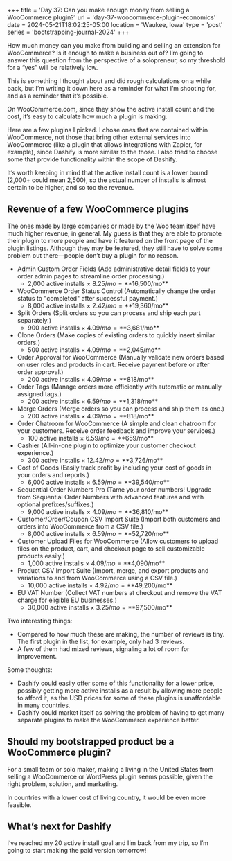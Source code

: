 +++
title = 'Day 37: Can you make enough money from selling a WooCommerce plugin?'
url = 'day-37-woocommerce-plugin-economics'
date = 2024-05-21T18:02:25-05:00
location = 'Waukee, Iowa'
type = 'post'
series = 'bootstrapping-journal-2024'
+++

How much money can you make from building and selling an extension for WooCommerce? Is it enough to make a business out of? I’m going to answer this question from the perspective of a solopreneur, so my threshold for a “yes” will be relatively low.

This is something I thought about and did rough calculations on a while back, but I’m writing it down here as a reminder for what I’m shooting for, and as a reminder that it’s possible.

On WooCommerce.com, since they show the active install count and the cost, it’s easy to calculate how much a plugin is making.

Here are a few plugins I picked. I chose ones that are contained within WooCommerce, not those that bring other external services into WooCommerce (like a plugin that allows integrations with Zapier, for example), since Dashify is more similar to the those. I also tried to choose some that provide functionality within the scope of Dashify.

It’s worth keeping in mind that the active install count is a lower bound (2,000+ could mean 2,500), so the actual number of installs is almost certain to be higher, and so too the revenue.

## Revenue of a few WooCommerce plugins

The ones made by large companies or made by the Woo team itself have much higher revenue, in general. My guess is that they are able to promote their plugin to more people and have it featured on the front page of the plugin listings. Although they may be featured, they still have to solve some problem out there—people don’t buy a plugin for no reason.

- Admin Custom Order Fields (Add administrative detail fields to your order admin pages to streamline order processing.)
  -  2,000 active installs × $8.25/mo = **$16,500/mo**
- WooCommerce Order Status Control (Automatically change the order status to "completed" after successful payment.)
  - 8,000 active installs × $2.42/mo = **$19,360/mo**
- Split Orders (Split orders so you can process and ship each part separately.)
  - 900 active installs × $4.09/mo = **$3,681/mo**
- Clone Orders (Make copies of existing orders to quickly insert similar orders.)
  - 500 active installs × $4.09/mo = **$2,045/mo**
- Order Approval for WooCommerce (Manually validate new orders based on user roles and products in cart. Receive payment before or after order approval.)
  - 200 active installs × $4.09/mo = **$818/mo**
- Order Tags (Manage orders more efficiently with automatic or manually assigned tags.)
  - 200 active installs × $6.59/mo = **$1,318/mo**
- Merge Orders (Merge orders so you can process and ship them as one.)
  - 200 active installs × $4.09/mo = **$818/mo**
- Order Chatroom for WooCommerce (A simple and clean chatroom for your customers. Receive order feedback and improve your services.)
  - 100 active installs × $6.59/mo = **$659/mo**
- Cashier (All-in-one plugin to optimize your customer checkout experience.)
  - 300 active installs × $12.42/mo = **$3,726/mo**
- Cost of Goods (Easily track profit by including your cost of goods in your orders and reports.)
  - 6,000 active installs × $6.59/mo = **$39,540/mo**
- Sequential Order Numbers Pro (Tame your order numbers! Upgrade from Sequential Order Numbers with advanced features and with optional prefixes/suffixes.)
  - 9,000 active installs × $4.09/mo = **$36,810/mo**
- Customer/Order/Coupon CSV Import Suite (Import both customers and orders into WooCommerce from a CSV file.)
  - 8,000 active installs × $6.59/mo = **$52,720/mo**
- Customer Upload Files for WooCommerce (Allow customers to upload files on the product, cart, and checkout page to sell customizable products easily.)
  - 1,000 active installs × $4.09/mo = **$4,090/mo**
- Product CSV Import Suite (Import, merge, and export products and variations to and from WooCommerce using a CSV file.)
  - 10,000 active installs × $4.92/mo = **$49,200/mo**
- EU VAT Number (Collect VAT numbers at checkout and remove the VAT charge for eligible EU businesses.)
  - 30,000 active installs × $3.25/mo = **$97,500/mo**

Two interesting things:

- Compared to how much these are making, the number of reviews is tiny. The first plugin in the list, for example, only had 3 reviews.
- A few of them had mixed reviews, signaling a lot of room for improvement.

Some thoughts:

- Dashify could easily offer some of this functionality for a lower price, possibly getting more active installs as a result by allowing more people to afford it, as the USD prices for some of these plugins is unaffordable in many countries.
- Dashify could market itself as solving the problem of having to get many separate plugins to make the WooCommerce experience better.

## Should my bootstrapped product be a WooCommerce plugin?

For a small team or solo maker, making a living in the United States from selling a WooCommerce or WordPress plugin seems possible, given the right problem, solution, and marketing.

In countries with a lower cost of living country, it would be even more feasible.

## What’s next for Dashify

I’ve reached my 20 active install goal and I’m back from my trip, so I’m going to start making the paid version tomorrow!
